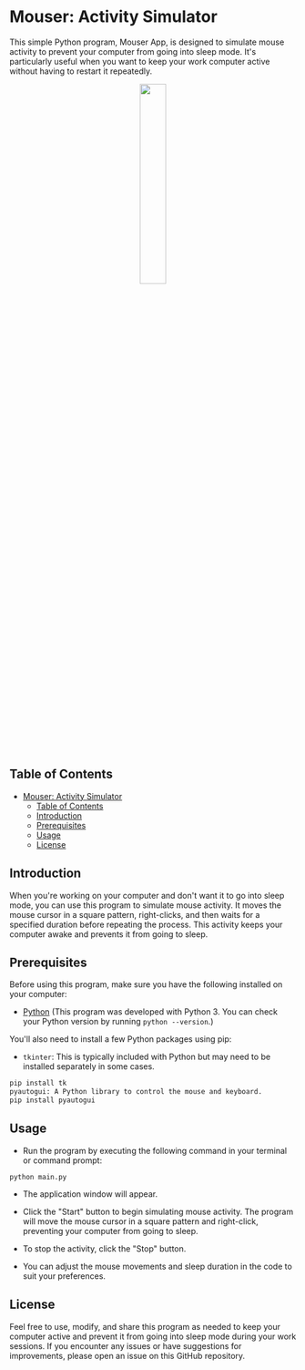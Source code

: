 # Mouser: Activity Simulator
This simple Python program, Mouser App, is designed to simulate mouse activity to prevent your computer from going into sleep mode. It's particularly useful when you want to keep your work computer active without having to restart it repeatedly.

<div align="center"> <img src="https://github.com/QC20/Mouser-Activity-Simulator/assets/36644388/b709d702-bbaa-4671-88ae-4a759e9c88d0" width="30%" height="30%"> </div>

## Table of Contents
- [Mouser: Activity Simulator](#mouser-activity-simulator)
  - [Table of Contents](#table-of-contents)
  - [Introduction](#introduction)
  - [Prerequisites](#prerequisites)
  - [Usage](#usage)
  - [License](#license)

## Introduction
When you're working on your computer and don't want it to go into sleep mode, you can use this program to simulate mouse activity. It moves the mouse cursor in a square pattern, right-clicks, and then waits for a specified duration before repeating the process. This activity keeps your computer awake and prevents it from going to sleep.

## Prerequisites   
Before using this program, make sure you have the following installed on your computer:

- [Python](https://www.python.org/downloads/) (This program was developed with Python 3. You can check your Python version by running `python --version`.)

You'll also need to install a few Python packages using pip:

- `tkinter`: This is typically included with Python but may need to be installed separately in some cases.

```bash
pip install tk
pyautogui: A Python library to control the mouse and keyboard.
pip install pyautogui
```

## Usage
- Run the program by executing the following command in your terminal or command prompt:
```
python main.py
```
- The application window will appear.

- Click the "Start" button to begin simulating mouse activity. The program will move the mouse cursor in a square pattern and right-click, preventing your computer from going to sleep.

- To stop the activity, click the "Stop" button.

- You can adjust the mouse movements and sleep duration in the code to suit your preferences.

## License
Feel free to use, modify, and share this program as needed to keep your computer active and prevent it from going into sleep mode during your work sessions. If you encounter any issues or have suggestions for improvements, please open an issue on this GitHub repository.
